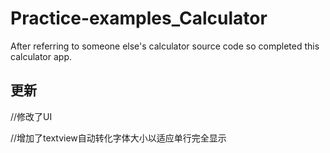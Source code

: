 # Practice-examples_Calculator

After referring to someone else's calculator source code so completed this calculator app.
## 更新
//修改了UI 

//增加了textview自动转化字体大小以适应单行完全显示
